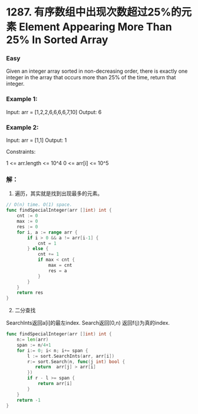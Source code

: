 # 1287.  有序数组中出现次数超过25%的元素 Element Appearing More Than 25% In Sorted Array

### Easy

Given an integer array sorted in non-decreasing order, there is exactly one integer in the array that occurs more than 25% of the time, return that integer.

### Example 1:

Input: arr = [1,2,2,6,6,6,6,7,10]
Output: 6

### Example 2:

Input: arr = [1,1]
Output: 1

Constraints:

1 <= arr.length <= 10^4
0 <= arr[i] <= 10^5

### 解：

1. 遍历，其实就是找到出现最多的元素。

```go
// O(n) time. O(1) space.
func findSpecialInteger(arr []int) int {
	cnt := 0
	max := 0
	res := 0
	for i, a := range arr {
		if i > 0 && a != arr[i-1] {
			cnt = 1
		} else {
			cnt += 1
			if max < cnt {
				max = cnt
				res = a
			}
		}
	}
	return res
}
```

2. 二分查找

SearchInts返回a[i]的最左index.
Search返回[0,n) 返回f(j)为真的index.

```go
func findSpecialInteger(arr []int) int {
    n:= len(arr)
    span := n/4+1
    for i:= 0; i< n; i+= span {
        l := sort.SearchInts(arr, arr[i])
        r:= sort.Search(n, func(j int) bool {
           return  arr[j] > arr[i]
        })
        if r - l >= span {
            return arr[i]
        }
    }
    return -1
}
```
